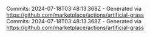 Commits: 2024-07-18T03:48:13.368Z - Generated via https://github.com/marketplace/actions/artificial-grass
<br>
Commits: 2024-07-18T03:48:13.368Z - Generated via https://github.com/marketplace/actions/artificial-grass
<br>
